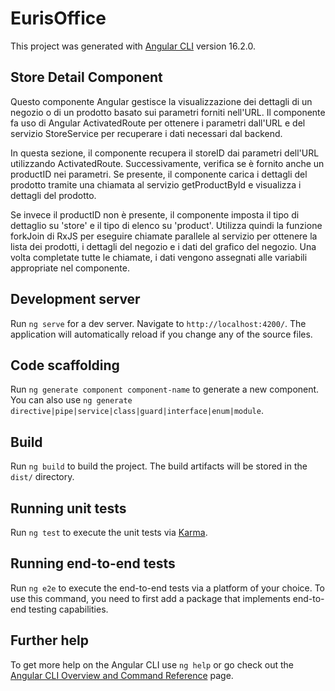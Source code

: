 # EurisOffice

This project was generated with [Angular CLI](https://github.com/angular/angular-cli) version 16.2.0.

## Store Detail Component
Questo componente Angular gestisce la visualizzazione dei dettagli di un negozio o di un prodotto basato sui parametri forniti nell'URL. Il componente fa uso di Angular ActivatedRoute per ottenere i parametri dall'URL e del servizio StoreService per recuperare i dati necessari dal backend.

In questa sezione, il componente recupera il storeID dai parametri dell'URL utilizzando ActivatedRoute. Successivamente, verifica se è fornito anche un productID nei parametri. Se presente, il componente carica i dettagli del prodotto tramite una chiamata al servizio getProductById e visualizza i dettagli del prodotto.

Se invece il productID non è presente, il componente imposta il tipo di dettaglio su 'store' e il tipo di elenco su 'product'. Utilizza quindi la funzione forkJoin di RxJS per eseguire chiamate parallele al servizio per ottenere la lista dei prodotti, i dettagli del negozio e i dati del grafico del negozio. Una volta completate tutte le chiamate, i dati vengono assegnati alle variabili appropriate nel componente.

## Development server

Run `ng serve` for a dev server. Navigate to `http://localhost:4200/`. The application will automatically reload if you change any of the source files.

## Code scaffolding

Run `ng generate component component-name` to generate a new component. You can also use `ng generate directive|pipe|service|class|guard|interface|enum|module`.

## Build

Run `ng build` to build the project. The build artifacts will be stored in the `dist/` directory.

## Running unit tests

Run `ng test` to execute the unit tests via [Karma](https://karma-runner.github.io).

## Running end-to-end tests

Run `ng e2e` to execute the end-to-end tests via a platform of your choice. To use this command, you need to first add a package that implements end-to-end testing capabilities.

## Further help

To get more help on the Angular CLI use `ng help` or go check out the [Angular CLI Overview and Command Reference](https://angular.io/cli) page.

